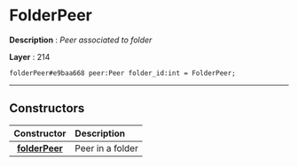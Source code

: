 # FolderPeer

**Description** : *Peer associated to folder*

**Layer** : 214

```tl
folderPeer#e9baa668 peer:Peer folder_id:int = FolderPeer;
```

---

## Constructors

| Constructor | Description |
| :---: | :--- |
| [**folderPeer**](constructor/folderPeer) | Peer in a folder |